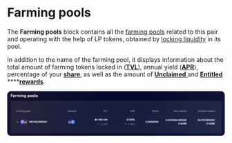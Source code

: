 # Farming pools

The **Farming pools** block contains all the [farming pools](../../../farming/interface/farming-pools.md) related to this pair and operating with the help of LP tokens, obtained by [locking liquidity](../../how-to/add-liquidity.md) in its pool.

In addition to the name of the farming pool, it displays information about the total amount of farming tokens locked in ([**TVL**](../../../farming/interface/farm-page-user/statistics.md)), annual yield ([**APR**](../../../farming/interface/farm-page-user/statistics.md)), percentage of your [**share**](https://app.gitbook.com/o/-MUxjK3XWZCxuBwyXzkS/s/xQmwR3f5EQDxy3pZatqe/), as well as the amount of [**Unclaimed** ](../../../farming/how-to/claim-reward.md)and [**Entitled** ](../../../farming/concepts/vesting.md)\*\*\*\*[**rewards**](../../../farming/concepts/reward-token.md).

![](<../../../../.gitbook/assets/image (47).png>)
